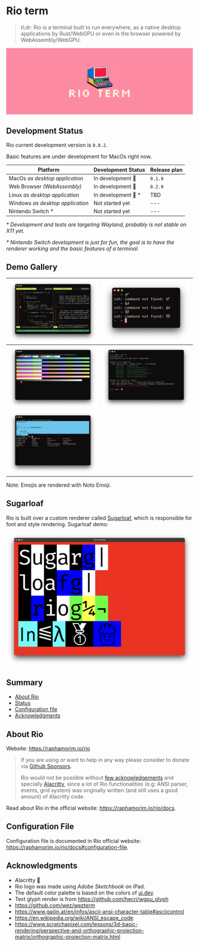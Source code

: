 # Rio term

> tl;dr: Rio is a terminal built to run everywhere, as a native desktop applications by Rust/WebGPU or even in the browser powered by WebAssembly/WebGPU.

![Rio banner](docs/assets/banner.png)

## Development Status

Rio current development version is `0.0.2`.

Basic features are under development for MacOs right now.

| Platform | Development Status | Release plan |
| --- | --- | --- |
| MacOs _as desktop application_ | In development 👷 | `0.1.0` |
| Web Browser _(WebAssembly)_ | In development 👷 | `0.2.0` |
| Linux _as desktop application_ | In development 👷 * | TBD |
| Windows _as desktop application_ | Not started yet | --- |
| Nintendo Switch * | Not started yet | --- |

_* Development and tests are targeting Wayland, probably is not stable on X11 yet._

_* Nintendo Switch development is just for fun, the goal is to have  the renderer working and the basic features of a terminal._

## Demo Gallery

| ![Demo tmux](resources/demo-tmux.png) | ![Demo emojis](resources/demo-emojis.png) |
| ----------- | ----------- |
| ![Demo colors](resources/demo-colors.png) | ![Demo git](resources/demo-git.png) |
| ![Demo selection](resources/demo-selection.png) |  |

Note: Emojis are rendered with Noto Emoji.

## Sugarloaf

Rio is built over a custom renderer called [Sugarloaf](https://crates.io/crates/sugarloaf), which is responsible for font and style rendering. Sugarloaf demo:

![Demo Sugarloaf](sugarloaf/resources/demo-text-big.png)

## Summary

- [About Rio](#about-rio)
- [Status](#development-status)
- [Configuration file](#configuration-file)
- [Acknowledgments](#acknowledgments)

## About Rio

Website: https://raphamorim.io/rio

> If you are using or want to help in any way please consider to donate via [Github Sponsors](https://github.com/sponsors/raphamorim).
> 
> Rio would not be possible without [few acknowledgements](#acknowledgements) and specially [Alacritty](https://github.com/alacritty/alacritty/), since a lot of Rio functionalities (e.g: ANSI parser, events, grid system) was originally written (and still uses a good amount) of Alacritty code.
>

Read about Rio in the official website: https://raphamorim.io/rio/docs.

## Configuration File

Configuration file is documented in Rio official website: https://raphamorim.io/rio/docs#configuration-file.

## Acknowledgments

- Alacritty 🥇
- Rio logo was made using _Adobe Sketchbook_ on iPad.
- The default color palette is based on the colors of [ui.dev](https://ui.dev/).
- Text glyph render is from https://github.com/hecrj/wgpu_glyph
- https://github.com/wez/wezterm
- https://www.gaijin.at/en/infos/ascii-ansi-character-table#asciicontrol
- https://en.wikipedia.org/wiki/ANSI_escape_code
- https://www.scratchapixel.com/lessons/3d-basic-rendering/perspective-and-orthographic-projection-matrix/orthographic-projection-matrix.html
